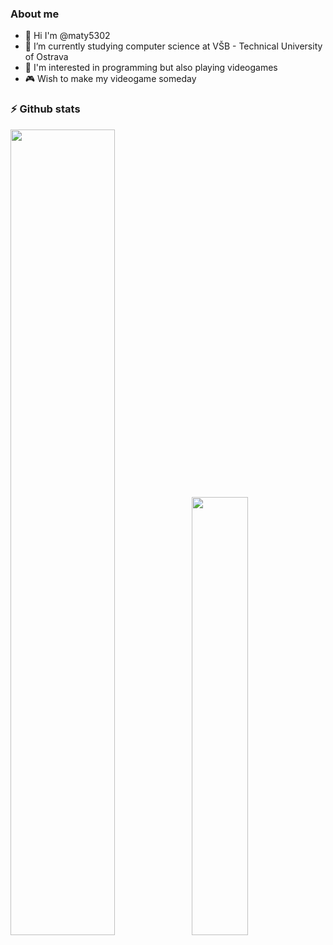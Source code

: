 ### About me
- 👋 Hi I'm @maty5302
- 🌱 I’m currently studying computer science at VŠB - Technical University of Ostrava
- 👀 I'm interested in programming but also playing videogames
- 🎮 Wish to make my videogame someday

### ⚡ Github stats
<img align="" width="57.5%" src="https://github-readme-stats-beta-two-21.vercel.app/api?username=maty5302&hide_title=true&hide_border=true&show_icons=true&include_all_commits=true&line_height=21&border_radius=0&title_color=246bfa&icon_color=246bfa&text_color=959598&bg_color=9ca3af00" /><img align="" width="42.4%" src="https://github-readme-stats-beta-two-21.vercel.app/api/top-langs/?username=maty5302&hide_title=true&hide_border=true&layout=compact&border_radius=0&title_color=41b883&icon_color=41b883&text_color=959598&bg_color=9ca3af00" />
<!--
**maty5302/maty5302** is a ✨ _special_ ✨ repository because its `README.md` (this file) appears on your GitHub profile.

Here are some ideas to get you started:

- 🔭 I’m currently working on ...
- 🌱 I’m currently learning ...
- 👯 I’m looking to collaborate on ...
- 🤔 I’m looking for help with ...
- 💬 Ask me about ...
- 📫 How to reach me: ...
- 😄 Pronouns: ...
- ⚡ Fun fact: ...
-->

